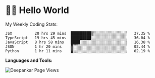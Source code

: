 # 👋🏽 Hello World 

<!--![Deepankar's github stats](https://github-readme-stats.vercel.app/api?username=Deep-Codes&count_private=true&show_icons=true&theme=radical)-->
My Weekly Coding Stats:

<!--START_SECTION:waka-->
```text
JSX          20 hrs 29 mins  █████████▒░░░░░░░░░░░░░░░   37.35 % 
TypeScript   19 hrs 45 mins  █████████░░░░░░░░░░░░░░░░   36.04 % 
JavaScript   8 hrs 58 mins   ████░░░░░░░░░░░░░░░░░░░░░   16.38 % 
JSON         1 hr 20 mins    ▓░░░░░░░░░░░░░░░░░░░░░░░░   02.44 % 
Python       1 hr 11 mins    ▓░░░░░░░░░░░░░░░░░░░░░░░░   02.19 % 
```
<!--END_SECTION:waka-->

**Languages and Tools:**



<p align="left"> <img src="https://komarev.com/ghpvc/?username=Deep-Codes&label=Views&color=blue&style=plastic" alt="Deepankar Page Views" /> </p>
